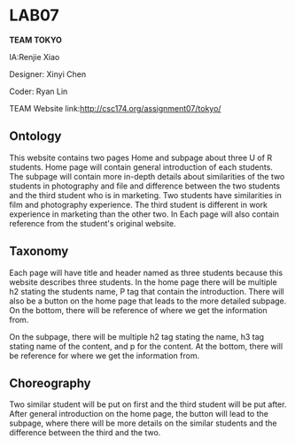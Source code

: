# LAB07

**TEAM TOKYO**

IA:Renjie Xiao

Designer: Xinyi Chen

Coder: Ryan Lin

TEAM Website link:http://csc174.org/assignment07/tokyo/

## Ontology

This website contains two pages Home and subpage about three U of R students. Home page will contain general introduction of each students. The subpage will contain more in-depth details about similarities of the two students in photography and file and difference between the two students and the third student who is in marketing. Two students have similarities in film and photography experience. The third student is different in work experience in marketing than the other two. In Each page will also contain reference from the student's original website.

## Taxonomy

Each page will have title and header named as three students because this website describes three students. In the home page there will be multiple h2 stating the students name, P tag that contain the introduction.  There will also be a button on the home page that leads to the more detailed subpage. On the bottom, there will be reference of where we get the information from. 

On the subpage, there will be multiple h2 tag stating the name, h3 tag stating name of the content, and p for the content. At the bottom, there will be reference for where we get the information from. 

## Choreography

Two similar student will be put on first and the third student will be put after. After general introduction on the home page, the button will lead to the subpage, where there will be more details on the similar students and the difference between the third and the two. 

